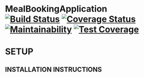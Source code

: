 # MealBookingApplication [![Build Status](https://travis-ci.com/Tomesyy/Andela-meal-application.svg?branch=master)](https://travis-ci.com/Tomesyy/Andela-meal-application) [![Coverage Status](https://coveralls.io/repos/github/Tomesyy/Andela-meal-application/badge.svg?branch=master)](https://coveralls.io/github/Tomesyy/Andela-meal-application?branch=master) [![Maintainability](https://api.codeclimate.com/v1/badges/c539ce01967cc974e299e970c4489a48f696a078/maintainability)](https://codeclimate.com/github/Tomesyy/Andela-meal-application/maintainability) [![Test Coverage](https://api.codeclimate.com/v1/badges/c539ce01967cc974e299e970c4489a48f696a078/test_coverage)](https://codeclimate.com/github/Tomesyy/Andela-meal-application/test_coverage)


# SETUP

## INSTALLATION INSTRUCTIONS